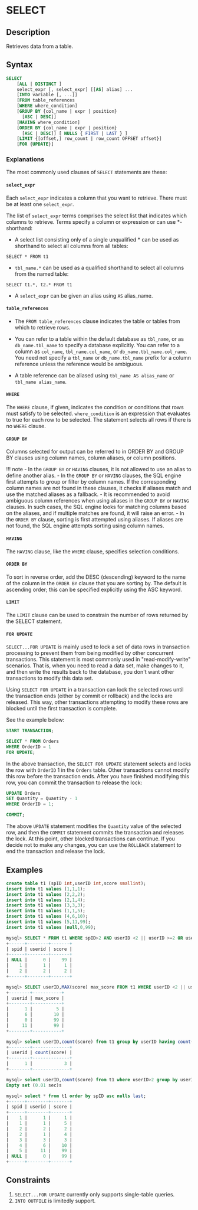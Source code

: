 # **SELECT**

## **Description**

Retrieves data from a table.

## **Syntax**

``` sql
SELECT
    [ALL | DISTINCT ]
    select_expr [, select_expr] [[AS] alias] ...
    [INTO variable [, ...]]
    [FROM table_references
    [WHERE where_condition]
    [GROUP BY {col_name | expr | position}
      [ASC | DESC]]
    [HAVING where_condition]
    [ORDER BY {col_name | expr | position}
      [ASC | DESC]] [ NULLS { FIRST | LAST } ]
    [LIMIT {[offset,] row_count | row_count OFFSET offset}]
    [FOR {UPDATE}]
```

### Explanations

The most commonly used clauses of `SELECT` statements are these:

#### `select_expr`

Each `select_expr` indicates a column that you want to retrieve. There must be at least one `select_expr`.

The list of `select_expr` terms comprises the select list that indicates which columns to retrieve. Terms specify a column or expression or can use *-shorthand:

- A select list consisting only of a single unqualified * can be used as shorthand to select all columns from all tables:

```
SELECT * FROM t1
```

- `tbl_name.*` can be used as a qualified shorthand to select all columns from the named table:

```
SELECT t1.*, t2.* FROM t1
```

- A `select_expr` can be given an alias using `AS` alias_name.

#### `table_references`

- The `FROM table_references` clause indicates the table or tables from which to retrieve rows.

- You can refer to a table within the default database as `tbl_name`, or as `db_name.tbl_name` to specify a database explicitly. You can refer to a column as `col_name`, `tbl_name.col_name`, or `db_name.tbl_name.col_name`. You need not specify a `tbl_name` or `db_name.tbl_name` prefix for a column reference unless the reference would be ambiguous.

- A table reference can be aliased using `tbl_name AS alias_name` or `tbl_name alias_name`.

#### `WHERE`

The `WHERE` clause, if given, indicates the condition or conditions that rows must satisfy to be selected. `where_condition` is an expression that evaluates to true for each row to be selected. The statement selects all rows if there is no `WHERE` clause.

#### `GROUP BY`

Columns selected for output can be referred to in ORDER BY and GROUP BY clauses using column names, column aliases, or column positions.

!!! note
    - In the `GROUP BY` or `HAVING` clauses, it is not allowed to use an alias to define another alias.
    - In the `GROUP BY` or `HAVING` clauses, the SQL engine first attempts to group or filter by column names. If the corresponding column names are not found in these clauses, it checks if aliases match and use the matched aliases as a fallback.
    - It is recommended to avoid ambiguous column references when using aliases in the `GROUP BY` or `HAVING` clauses. In such cases, the SQL engine looks for matching columns based on the aliases, and if multiple matches are found, it will raise an error.
    - In the `ORDER BY` clause, sorting is first attempted using aliases. If aliases are not found, the SQL engine attempts sorting using column names.

#### `HAVING`

The `HAVING` clause, like the `WHERE` clause, specifies selection conditions.

#### `ORDER BY`

To sort in reverse order, add the DESC (descending) keyword to the name of the column in the `ORDER BY` clause that you are sorting by. The default is ascending order; this can be specified explicitly using the ASC keyword.

#### `LIMIT`

The `LIMIT` clause can be used to constrain the number of rows returned by the SELECT statement.

#### `FOR UPDATE`

`SELECT...FOR UPDATE` is mainly used to lock a set of data rows in transaction processing to prevent them from being modified by other concurrent transactions. This statement is most commonly used in "read-modify-write" scenarios. That is, when you need to read a data set, make changes to it, and then write the results back to the database, you don't want other transactions to modify this data set.

Using `SELECT FOR UPDATE` in a transaction can lock the selected rows until the transaction ends (either by commit or rollback) and the locks are released. This way, other transactions attempting to modify these rows are blocked until the first transaction is complete.

See the example below:

```sql
START TRANSACTION;

SELECT * FROM Orders
WHERE OrderID = 1
FOR UPDATE;
```

In the above transaction, the `SELECT FOR UPDATE` statement selects and locks the row with `OrderID` 1 in the `Orders` table. Other transactions cannot modify this row before the transaction ends. After you have finished modifying this row, you can commit the transaction to release the lock:

```sql
UPDATE Orders
SET Quantity = Quantity - 1
WHERE OrderID = 1;

COMMIT;
```

The above `UPDATE` statement modifies the `Quantity` value of the selected row, and then the `COMMIT` statement commits the transaction and releases the lock. At this point, other blocked transactions can continue. If you decide not to make any changes, you can use the `ROLLBACK` statement to end the transaction and release the lock.

## **Examples**

```sql
create table t1 (spID int,userID int,score smallint);
insert into t1 values (1,1,1);
insert into t1 values (2,2,2);
insert into t1 values (2,1,4);
insert into t1 values (3,3,3);
insert into t1 values (1,1,5);
insert into t1 values (4,6,10);
insert into t1 values (5,11,99);
insert into t1 values (null,0,99);

mysql> SELECT * FROM t1 WHERE spID>2 AND userID <2 || userID >=2 OR userID < 2 LIMIT 3;
+------+--------+-------+
| spid | userid | score |
+------+--------+-------+
| NULL |      0 |    99 |
|    1 |      1 |     1 |
|    2 |      2 |     2 |
+------+--------+-------+

mysql> SELECT userID,MAX(score) max_score FROM t1 WHERE userID <2 || userID > 3 GROUP BY userID ORDER BY max_score;
+--------+-----------+
| userid | max_score |
+--------+-----------+
|      1 |         5 |
|      6 |        10 |
|      0 |        99 |
|     11 |        99 |
+--------+-----------+

mysql> select userID,count(score) from t1 group by userID having count(score)>1 order by userID;
+--------+--------------+
| userid | count(score) |
+--------+--------------+
|      1 |            3 |
+--------+--------------+

mysql> select userID,count(score) from t1 where userID>2 group by userID having count(score)>1 order by userID;
Empty set (0.01 sec)s

mysql> select * from t1 order by spID asc nulls last;
+------+--------+-------+
| spid | userid | score |
+------+--------+-------+
|    1 |      1 |     1 |
|    1 |      1 |     5 |
|    2 |      2 |     2 |
|    2 |      1 |     4 |
|    3 |      3 |     3 |
|    4 |      6 |    10 |
|    5 |     11 |    99 |
| NULL |      0 |    99 |
+------+--------+-------+
```

## **Constraints**

1. `SELECT...FOR UPDATE` currently only supports single-table queries.
2. `INTO OUTFILE` is limitedly support.
